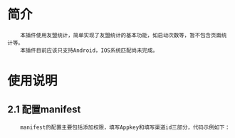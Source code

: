 简介
===================================
        本插件使用友盟统计，简单实现了友盟统计的基本功能，如启动次数等，暂不包含页面统计等。
        本插件目前应该只支持Android，IOS系统匹配尚未完成。

使用说明
===================================
2.1 配置manifest
-----------------------------------
        manifest的配置主要包括添加权限，填写Appkey和填写渠道id三部分，代码示例如下：
